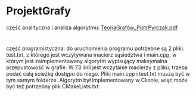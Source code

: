 # ProjektGrafy
 część analityczna i analiza algorytmu:
[TeoriaGrafów_PiotrPyrczak.pdf](https://github.com/ppiotrekp/ProjektGrafy/files/6571897/TeoriaGrafow_PiotrPyrczak.pdf)
#
część programistyczna:
do uruchomienia programu potrzebne są 2 pliki. test.txt, z którego jest wczytywana macierz sąsiedztwa i main.cpp, w którym jest zaimplementowany algorytm wypisujący maksymalna przepustowość w grafie. W 73 linii jest wczytanie macierzy z pliku, trzeba podać całą ścieżkę dostępu do niego. Pliki main.cpp i test.txt muszą być w tym samym folderze. Algorytm był implementowany w Clionie, więc może być też potrzebny plik CMakeLists.txt.
#





